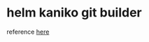 # helm kaniko git builder

reference [here](https://medium.com/hackernoon/using-a-private-github-repo-as-helm-chart-repo-https-access-95629b2af27c)
